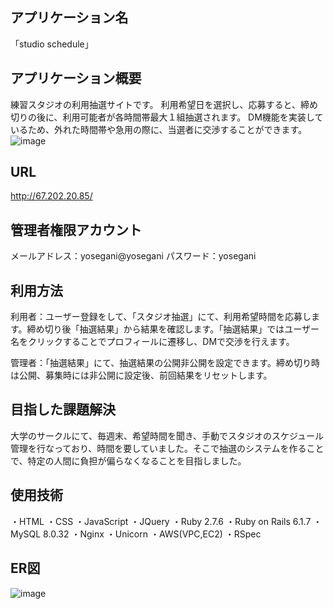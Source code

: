 ##  アプリケーション名
  「studio schedule」

## アプリケーション概要
  練習スタジオの利用抽選サイトです。
  利用希望日を選択し、応募すると、締め切りの後に、利用可能者が各時間帯最大１組抽選されます。
  DM機能を実装しているため、外れた時間帯や急用の際に、当選者に交渉することができます。
  ![image](https://user-images.githubusercontent.com/106065354/227141382-b3d69eac-03d9-4b80-9d4d-ea0b0d42635c.png)

## URL
  http://67.202.20.85/

## 管理者権限アカウント
  メールアドレス：yosegani@yosegani
  パスワード：yosegani

## 利用方法
  利用者：ユーザー登録をして、「スタジオ抽選」にて、利用希望時間を応募します。締め切り後「抽選結果」から結果を確認します。「抽選結果」ではユーザー名をクリックすることでプロフィールに遷移し、DMで交渉を行えます。

  管理者：「抽選結果」にて、抽選結果の公開非公開を設定できます。締め切り時は公開、募集時には非公開に設定後、前回結果をリセットします。

## 目指した課題解決
  大学のサークルにて、毎週末、希望時間を聞き、手動でスタジオのスケジュール管理を行なっており、時間を要していました。そこで抽選のシステムを作ることで、特定の人間に負担が偏らなくなることを目指しました。

## 使用技術
  ・HTML
  ・CSS
  ・JavaScript
  ・JQuery
  ・Ruby 2.7.6
  ・Ruby on Rails 6.1.7
  ・MySQL 8.0.32
  ・Nginx
  ・Unicorn
  ・AWS(VPC,EC2)
  ・RSpec

## ER図
 ![image](https://user-images.githubusercontent.com/106065354/227135660-0f676be0-c1b3-47bc-95e3-f91b15ce34ed.png)



